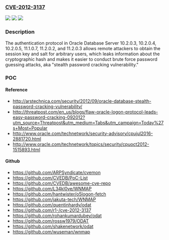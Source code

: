 ### [CVE-2012-3137](https://cve.mitre.org/cgi-bin/cvename.cgi?name=CVE-2012-3137)
![](https://img.shields.io/static/v1?label=Product&message=n%2Fa&color=blue)
![](https://img.shields.io/static/v1?label=Version&message=n%2Fa&color=blue)
![](https://img.shields.io/static/v1?label=Vulnerability&message=n%2Fa&color=brighgreen)

### Description

The authentication protocol in Oracle Database Server 10.2.0.3, 10.2.0.4, 10.2.0.5, 11.1.0.7, 11.2.0.2, and 11.2.0.3 allows remote attackers to obtain the session key and salt for arbitrary users, which leaks information about the cryptographic hash and makes it easier to conduct brute force password guessing attacks, aka "stealth password cracking vulnerability."

### POC

#### Reference
- http://arstechnica.com/security/2012/09/oracle-database-stealth-password-cracking-vulnerability/
- http://threatpost.com/en_us/blogs/flaw-oracle-logon-protocol-leads-easy-password-cracking-092012?utm_source=Threatpost&utm_medium=Tabs&utm_campaign=Today%27s+Most+Popular
- http://www.oracle.com/technetwork/security-advisory/cpujul2016-2881720.html
- http://www.oracle.com/technetwork/topics/security/cpuoct2012-1515893.html

#### Github
- https://github.com/ARPSyndicate/cvemon
- https://github.com/CVEDB/PoC-List
- https://github.com/CVEDB/awesome-cve-repo
- https://github.com/L34kl0ve/WNMAP
- https://github.com/hantwister/o5logon-fetch
- https://github.com/jakuta-tech/WNMAP
- https://github.com/quentinhardy/odat
- https://github.com/r1-/cve-2012-3137
- https://github.com/rohankumardubey/odat
- https://github.com/rossw1979/ODAT
- https://github.com/shakenetwork/odat
- https://github.com/wuseman/wnmap

